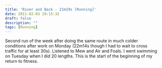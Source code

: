 ```yaml
---
title: 'River and Back - 21m19s [Running]'
date: 2011-02-03 19:15:32
draft: false
description: ""
tags: [Running]
---
```


Second run of the week after doing the same route in much colder conditions after work on Monday (22m14s though I had to wait to cross traffic for at least 30s). Listened to Mew and Air and Foals. I went swimming on Tuesday when I did 20 lengths. This is the start of the beginning of my return to fitness.